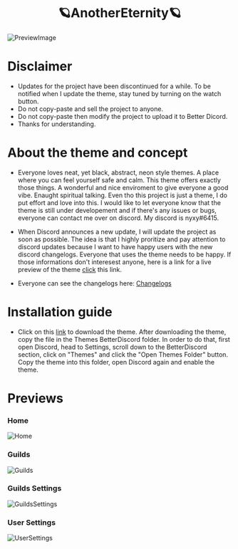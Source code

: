 <div align="center"> 

# 🪐AnotherEternity🪐

</div>

![PreviewImage](https://raw.githubusercontent.com/xy-nyxy/AnotherEternity/main/preview/Another%20Eternity%20Logo.png)

# Disclaimer
- Updates for the project have been discontinued for a while. To be notified when I update the theme, stay tuned by turning on the watch button.
- Do not copy-paste and sell the project to anyone.
- Do not copy-paste then modify the project to upload it to Better Dicord.
- Thanks for understanding.

# About the theme and concept
- Everyone loves neat, yet black, abstract, neon style themes. A place where you can feel yourself safe and calm. This theme offers exactly those things. A wonderful and nice enviroment to give everyone a good vibe. 
Enaught spiritual talking. Even tho this project is just a theme, I do put effort and love into this. I would like to let everyone know that the theme is still under developement and if there's any issues or bugs, everyone can contact me over on discord. My discord is nyxy#6415.

- When Discord announces a new update, I will update the project as soon as possible. The idea is that I highly proritize and pay attention to discord updates because I want to have happy users with the new discord changelogs. Everyone that uses the theme needs to be happy.
If those informations don't interesest anyone, here is a link for a live preview of the theme [click](https://gibbu.github.io/ThemePreview/?file=https://xy-nyxy.github.io/AnotherEternity/source.css) this link. 
- Everyone can see the changelogs here: [Changelogs](https://github.com/xy-nyxy/AnotherEternity/blob/main/changelogs.md)

# Installation guide
- Click on this [link](https://downgit.github.io/#/home?url=https:%2F%2Fgithub.com%2Fxy-nyxy%2FAnotherEternity%2Fblob%2Fmain%2FAnotherEternity.theme.css) to download the theme. After downloading the theme, copy the file in the Themes BetterDiscord folder. In order to do that, first open Discord, head to Settings, scroll down to the BetterDiscord section, click on "Themes" and click the "Open Themes Folder" button. Copy the theme into this folder, open Discord again and enable the theme.

# Previews

### Home
![Home](https://raw.githubusercontent.com/xy-nyxy/AnotherEternity/main/preview/Preview%20Home.png)
### Guilds
![Guilds](https://raw.githubusercontent.com/xy-nyxy/AnotherEternity/main/preview/Preview%20Guilds.png)
### Guilds Settings
![GuildsSettings](https://raw.githubusercontent.com/xy-nyxy/AnotherEternity/main/preview/Preview%20Guild%20Settings.png)
### User Settings
![UserSettings](https://raw.githubusercontent.com/xy-nyxy/AnotherEternity/main/preview/Preview%20User%20Settings.png)
